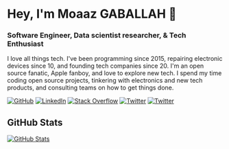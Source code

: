 # Hey, I'm Moaaz GABALLAH 👋

### Software Engineer, Data scientist researcher, & Tech Enthusiast

I love all things tech. I've been programming since 2015, repairing electronic devices since 10, and founding tech companies since 20. I'm an open source fanatic, Apple fanboy, and love to explore new tech. I spend my time coding open source projects, tinkering with electronics and new tech products, and consulting teams on how to get things done.

[![GitHub](https://img.shields.io/badge/GitHub-Moaaz_Gaballah-black)](https://github.com/MoaazGaballah)
[![LinkedIn](https://img.shields.io/badge/LinkedIn-Moaaz_Gaballah-blue)](https://www.linkedin.com/in/moaazgaballah/)
[![Stack Overflow](https://img.shields.io/badge/Stack&nbsp;Overflow-Moaaz_Gaballah-orange)](https://stackoverflow.com/users/11275490/moaaz-gaballah)
[![Twitter](https://img.shields.io/badge/Twitter-Moaaz_Gabalalh-blue)](https://twitter.com/gaballah_moaaz)
[![Twitter](https://img.shields.io/twitter/url.svg?label=Follow%20%40moaazgaballah&style=social&url=https%3A%2F%2Ftwitter.com%2Fmoaazgaballah)](https://twitter.com/gaballah_moaaz)

## GitHub Stats

[![GitHub Stats](https://github-readme-stats.vercel.app/api?username=MoaazGaballah&&show_icons=true)](https://github.com/MoaazGab)
